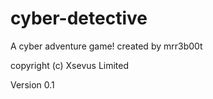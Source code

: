 # cyber-detective

A cyber adventure game! created by mrr3b00t

copyright (c) Xsevus Limited

Version 0.1
